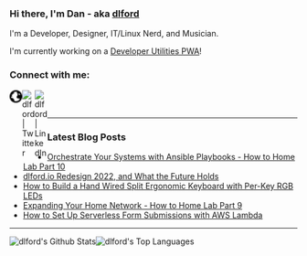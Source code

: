 ### Hi there, I'm Dan - aka [dlford][website]

I'm a Developer, Designer, IT/Linux Nerd, and Musician.

I'm currently working on a [Developer Utilities PWA](https://utils.dlford.io)!

### Connect with me:

[<img align="left" alt="dlford.io" width="22px" src="https://raw.githubusercontent.com/iconic/open-iconic/master/svg/globe.svg" />][website]
[<img align="left" alt="dlford | Twitter" width="22px" src="https://cdn.jsdelivr.net/npm/simple-icons@v3/icons/twitter.svg" />][twitter]
[<img align="left" alt="dlford | LinkedIn" width="22px" src="https://cdn.jsdelivr.net/npm/simple-icons@v3/icons/linkedin.svg" />][linkedin]

<br />
<br />

---

### Latest Blog Posts
<!-- BLOG-POST-LIST:START -->
- [Orchestrate Your Systems with Ansible Playbooks - How to Home Lab Part 10](https://www.dlford.io/ansible-orchestration-how-to-home-lab-part-10/)
- [dlford.io Redesign 2022, and What the Future Holds](https://www.dlford.io/dlfordio-redesign-2022/)
- [How to Build a Hand Wired Split Ergonomic Keyboard with Per-Key RGB LEDs](https://www.dlford.io/keyboard-build-guide-per-key-rgb-leds/)
- [Expanding Your Home Network - How to Home Lab Part 9](https://www.dlford.io/expanding-your-home-network-how-to-home-lab-part-9/)
- [How to Set Up Serverless Form Submissions with AWS Lambda](https://www.dlford.io/aws-lambda-handling-form-submissions/)
<!-- BLOG-POST-LIST:END -->

---

<img align="left" alt="dlford's Github Stats" src="https://github-readme-stats.vercel.app/api/?username=dlford&show_icons=true&hide_border=true&count_private=true" />
<img align="left" alt="dlford's Top Languages" src="https://github-readme-stats.vercel.app/api/top-langs/?username=dlford&layout=compact" />

[website]: https://www.dlford.io
[fullstack_starter]: https://github.com/dlford/gatsby-apollo-typescript-fullstack-starter
[twitter]: https://twitter.com/TheDLFord
[linkedin]: https://linkedin.com/in/TheDLFord
